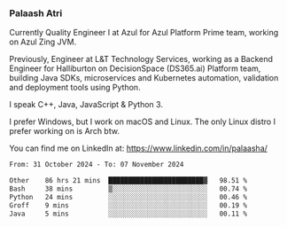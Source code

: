 ### Palaash Atri

Currently Quality Engineer I at Azul for Azul Platform Prime team, working on Azul Zing JVM. 

Previously, Engineer at L&T Technology Services, working as a Backend Engineer for Halliburton on DecisionSpace (DS365.ai) Platform team, building Java SDKs, microservices and Kubernetes automation, validation and deployment tools using Python.

I speak C++, Java, JavaScript & Python 3.

I prefer Windows, but I work on macOS and Linux. The only Linux distro I prefer working on is Arch btw.

You can find me on LinkedIn at: https://www.linkedin.com/in/palaasha/

<!--START_SECTION:waka-->

```txt
From: 31 October 2024 - To: 07 November 2024

Other    86 hrs 21 mins  ████████████████████████▓   98.51 %
Bash     38 mins         ▒░░░░░░░░░░░░░░░░░░░░░░░░   00.74 %
Python   24 mins         ░░░░░░░░░░░░░░░░░░░░░░░░░   00.46 %
Groff    9 mins          ░░░░░░░░░░░░░░░░░░░░░░░░░   00.19 %
Java     5 mins          ░░░░░░░░░░░░░░░░░░░░░░░░░   00.11 %
```

<!--END_SECTION:waka-->
